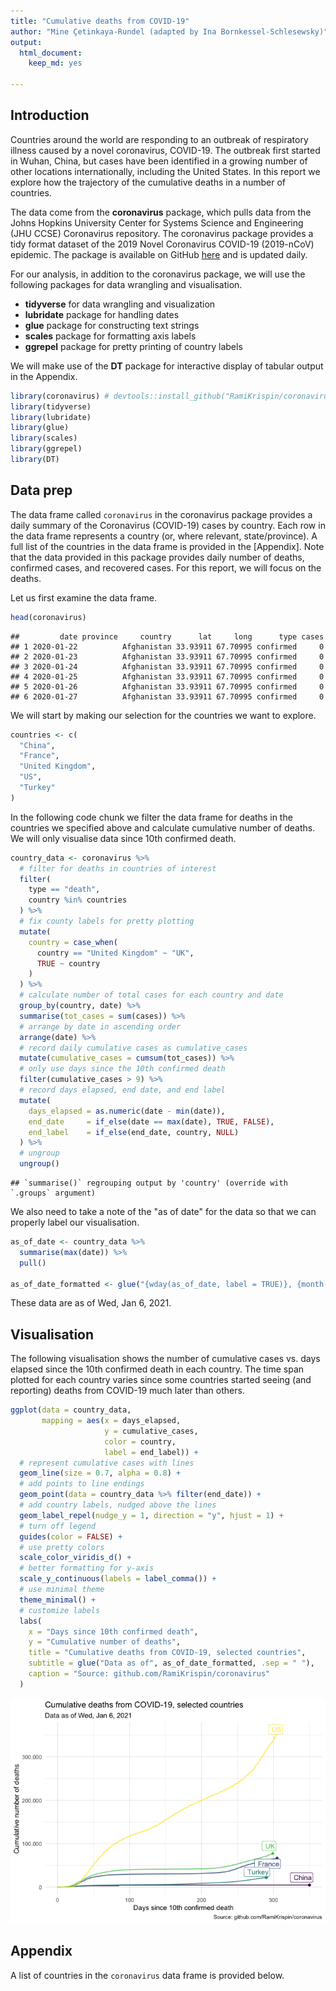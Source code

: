 ```yaml
---
title: "Cumulative deaths from COVID-19"
author: "Mine Çetinkaya-Rundel (adapted by Ina Bornkessel-Schlesewsky)"
output: 
  html_document:
    keep_md: yes

---
```


<!-- adapted from https://datasciencebox.org under a CC BY-SA 4.0 licence (https://creativecommons.org/licenses/by-sa/4.0/); original document:  https://github.com/rstudio-education/datascience-box/blob/master/course-materials/application-exercises/ae-01b-covid/covid.Rmd
-->

## Introduction

Countries around the world are responding to an outbreak of respiratory illness caused by a novel coronavirus, COVID-19.
The outbreak first started in Wuhan, China, but cases have been identified in a growing number of other locations internationally, including the United States.
In this report we explore how the trajectory of the cumulative deaths in a number of countries.

The data come from the **coronavirus** package, which pulls data from the Johns Hopkins University Center for Systems Science and Engineering (JHU CCSE) Coronavirus repository.
The coronavirus package provides a tidy format dataset of the 2019 Novel Coronavirus COVID-19 (2019-nCoV) epidemic.
The package is available on GitHub [here](https://github.com/RamiKrispin/coronavirus) and is updated daily.

For our analysis, in addition to the coronavirus package, we will use the following packages for data wrangling and visualisation.

-   **tidyverse** for data wrangling and visualization
-   **lubridate** package for handling dates
-   **glue** package for constructing text strings
-   **scales** package for formatting axis labels
-   **ggrepel** package for pretty printing of country labels

We will make use of the **DT** package for interactive display of tabular output in the Appendix.


```r
library(coronavirus) # devtools::install_github("RamiKrispin/coronavirus")
library(tidyverse)
library(lubridate)
library(glue)
library(scales)
library(ggrepel)
library(DT)
```

## Data prep

The data frame called `coronavirus` in the coronavirus package provides a daily summary of the Coronavirus (COVID-19) cases by country.
Each row in the data frame represents a country (or, where relevant, state/province).
A full list of the countries in the data frame is provided in the [Appendix].
Note that the data provided in this package provides daily number of deaths, confirmed cases, and recovered cases.
For this report, we will focus on the deaths.

Let us first examine the data frame.


```r
head(coronavirus)
```

```
##         date province     country      lat     long      type cases
## 1 2020-01-22          Afghanistan 33.93911 67.70995 confirmed     0
## 2 2020-01-23          Afghanistan 33.93911 67.70995 confirmed     0
## 3 2020-01-24          Afghanistan 33.93911 67.70995 confirmed     0
## 4 2020-01-25          Afghanistan 33.93911 67.70995 confirmed     0
## 5 2020-01-26          Afghanistan 33.93911 67.70995 confirmed     0
## 6 2020-01-27          Afghanistan 33.93911 67.70995 confirmed     0
```


We will start by making our selection for the countries we want to explore.


```r
countries <- c(
  "China",
  "France",
  "United Kingdom",
  "US",
  "Turkey"
)
```

In the following code chunk we filter the data frame for deaths in the countries we specified above and calculate cumulative number of deaths.
We will only visualise data since 10th confirmed death.


```r
country_data <- coronavirus %>%
  # filter for deaths in countries of interest
  filter(
    type == "death",
    country %in% countries
  ) %>%
  # fix county labels for pretty plotting
  mutate(
    country = case_when(
      country == "United Kingdom" ~ "UK",
      TRUE ~ country
    )
  ) %>%
  # calculate number of total cases for each country and date
  group_by(country, date) %>%
  summarise(tot_cases = sum(cases)) %>%
  # arrange by date in ascending order
  arrange(date) %>%
  # record daily cumulative cases as cumulative_cases
  mutate(cumulative_cases = cumsum(tot_cases)) %>%
  # only use days since the 10th confirmed death
  filter(cumulative_cases > 9) %>%
  # record days elapsed, end date, and end label
  mutate(
    days_elapsed = as.numeric(date - min(date)),
    end_date     = if_else(date == max(date), TRUE, FALSE),
    end_label    = if_else(end_date, country, NULL)
  ) %>%
  # ungroup
  ungroup()
```

```
## `summarise()` regrouping output by 'country' (override with `.groups` argument)
```

We also need to take a note of the "as of date" for the data so that we can properly label our visualisation.


```r
as_of_date <- country_data %>% 
  summarise(max(date)) %>% 
  pull()

as_of_date_formatted <- glue("{wday(as_of_date, label = TRUE)}, {month(as_of_date, label = TRUE)} {day(as_of_date)}, {year(as_of_date)}")
```

These data are as of Wed, Jan 6, 2021.

## Visualisation

The following visualisation shows the number of cumulative cases vs. days elapsed since the 10th confirmed death in each country.
The time span plotted for each country varies since some countries started seeing (and reporting) deaths from COVID-19 much later than others.


```r
ggplot(data = country_data,
       mapping = aes(x = days_elapsed, 
                     y = cumulative_cases, 
                     color = country, 
                     label = end_label)) +
  # represent cumulative cases with lines
  geom_line(size = 0.7, alpha = 0.8) +
  # add points to line endings
  geom_point(data = country_data %>% filter(end_date)) +
  # add country labels, nudged above the lines
  geom_label_repel(nudge_y = 1, direction = "y", hjust = 1) + 
  # turn off legend
  guides(color = FALSE) +
  # use pretty colors
  scale_color_viridis_d() +
  # better formatting for y-axis
  scale_y_continuous(labels = label_comma()) +
  # use minimal theme
  theme_minimal() +
  # customize labels
  labs(
    x = "Days since 10th confirmed death",
    y = "Cumulative number of deaths",
    title = "Cumulative deaths from COVID-19, selected countries",
    subtitle = glue("Data as of", as_of_date_formatted, .sep = " "),
    caption = "Source: github.com/RamiKrispin/coronavirus"
  )
```

![](01a_covid_files/figure-html/visualise-1.png)<!-- -->

## Appendix

A list of countries in the `coronavirus` data frame is provided below.

<!--html_preserve--><div id="htmlwidget-2e5c963272095d9f6887" style="width:100%;height:auto;" class="datatables html-widget"></div>
<script type="application/json" data-for="htmlwidget-2e5c963272095d9f6887">{"x":{"filter":"none","data":[["1","2","3","4","5","6","7","8","9","10","11","12","13","14","15","16","17","18","19","20","21","22","23","24","25","26","27","28","29","30","31","32","33","34","35","36","37","38","39","40","41","42","43","44","45","46","47","48","49","50","51","52","53","54","55","56","57","58","59","60","61","62","63","64","65","66","67","68","69","70","71","72","73","74","75","76","77","78","79","80","81","82","83","84","85","86","87","88","89","90","91","92","93","94","95","96","97","98","99","100","101","102","103","104","105","106","107","108","109","110","111","112","113","114","115","116","117","118","119","120","121","122","123","124","125","126","127","128","129","130","131","132","133","134","135","136","137","138","139","140","141","142","143","144","145","146","147","148","149","150","151","152","153","154","155","156","157","158","159","160","161","162","163","164","165","166","167","168","169","170","171","172","173","174","175","176","177","178","179","180","181","182","183","184","185","186","187","188","189","190","191"],["Afghanistan","Albania","Algeria","Andorra","Angola","Antigua and Barbuda","Argentina","Armenia","Australia","Austria","Azerbaijan","Bahamas","Bahrain","Bangladesh","Barbados","Belarus","Belgium","Belize","Benin","Bhutan","Bolivia","Bosnia and Herzegovina","Botswana","Brazil","Brunei","Bulgaria","Burkina Faso","Burma","Burundi","Cabo Verde","Cambodia","Cameroon","Canada","Central African Republic","Chad","Chile","China","Colombia","Comoros","Congo (Brazzaville)","Congo (Kinshasa)","Costa Rica","Cote d'Ivoire","Croatia","Cuba","Cyprus","Czechia","Denmark","Diamond Princess","Djibouti","Dominica","Dominican Republic","Ecuador","Egypt","El Salvador","Equatorial Guinea","Eritrea","Estonia","Eswatini","Ethiopia","Fiji","Finland","France","Gabon","Gambia","Georgia","Germany","Ghana","Greece","Grenada","Guatemala","Guinea","Guinea-Bissau","Guyana","Haiti","Holy See","Honduras","Hungary","Iceland","India","Indonesia","Iran","Iraq","Ireland","Israel","Italy","Jamaica","Japan","Jordan","Kazakhstan","Kenya","Korea, South","Kosovo","Kuwait","Kyrgyzstan","Laos","Latvia","Lebanon","Lesotho","Liberia","Libya","Liechtenstein","Lithuania","Luxembourg","Madagascar","Malawi","Malaysia","Maldives","Mali","Malta","Marshall Islands","Mauritania","Mauritius","Mexico","Moldova","Monaco","Mongolia","Montenegro","Morocco","Mozambique","MS Zaandam","Namibia","Nepal","Netherlands","New Zealand","Nicaragua","Niger","Nigeria","North Macedonia","Norway","Oman","Pakistan","Panama","Papua New Guinea","Paraguay","Peru","Philippines","Poland","Portugal","Qatar","Romania","Russia","Rwanda","Saint Kitts and Nevis","Saint Lucia","Saint Vincent and the Grenadines","Samoa","San Marino","Sao Tome and Principe","Saudi Arabia","Senegal","Serbia","Seychelles","Sierra Leone","Singapore","Slovakia","Slovenia","Solomon Islands","Somalia","South Africa","South Sudan","Spain","Sri Lanka","Sudan","Suriname","Sweden","Switzerland","Syria","Taiwan*","Tajikistan","Tanzania","Thailand","Timor-Leste","Togo","Trinidad and Tobago","Tunisia","Turkey","Uganda","Ukraine","United Arab Emirates","United Kingdom","Uruguay","US","Uzbekistan","Vanuatu","Venezuela","Vietnam","West Bank and Gaza","Yemen","Zambia","Zimbabwe"]],"container":"<table class=\"display\">\n  <thead>\n    <tr>\n      <th> <\/th>\n      <th>country<\/th>\n    <\/tr>\n  <\/thead>\n<\/table>","options":{"order":[],"autoWidth":false,"orderClasses":false,"columnDefs":[{"orderable":false,"targets":0}]}},"evals":[],"jsHooks":[]}</script><!--/html_preserve-->
